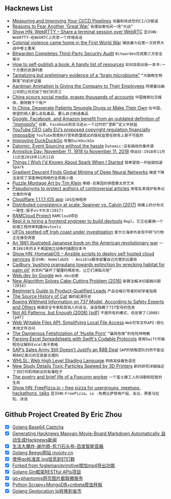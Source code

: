 ## Hacknews List


- [Measuring and Improving Your CI/CD Pipelines](https://blog.petegoo.com/2018/11/09/optimizing-ci-cd-pipelines/)  `测量和改进您的CI/CD管道`
- [Reasons to Fear Another ‘Great War’](https://www.bloomberg.com/opinion/articles/2018-11-11/100-years-after-world-war-i-there-s-reason-to-fear?srnd=premium-europe)  `有理由害怕另一场“大战”`
- [Show HN: WebRTTY – Share a terminal session over WebRTC](https://github.com/maxmcd/webrtty)  `显示HN: WebRTTY—在WebRTC上共享一个终端会话`
- [Colonial violence came home in the First World War](https://www.theguardian.com/news/2017/nov/10/how-colonial-violence-came-home-the-ugly-truth-of-the-first-world-war)  `殖民暴力在第一次世界大战中卷土重来`
- [Bitwarden Completes Third-Party Security Audit](https://blog.bitwarden.com/bitwarden-completes-third-party-security-audit-c1cc81b6d33)  `Bitwarden完成第三方安全审计`
- [How to self-publish a book: A handy list of resources](https://blog.datascienceheroes.com/how-to-self-publish-a-book/)  `如何自助出版一本书:一个方便的资源列表`
- [Tantalizing but preliminary evidence of a “brain microbiome”](https://www.sciencemag.org/news/2018/11/do-gut-bacteria-make-second-home-our-brains)  `“大脑微生物群落”的初步证据`
- [Aardman Animation Is Giving the Company to Their Employees](https://www.themarysue.com/aardman-shares-employees/)  `阿德曼动画公司把公司交给了他们的员工`
- [China scours social media, erases thousands of accounts](https://uk.reuters.com/article/uk-china-censorship/china-scours-social-media-erases-thousands-of-accounts-idUKKCN1NI0CG)  `中国搜索社交媒体，删除数千个账户`
- [In China, Desperate Patients Smuggle Drugs or Make Their Own](https://www.nytimes.com/2018/11/11/business/china-drugs-smuggled-homemade.html)  `在中国，绝望的病人要么走私毒品，要么自己制造毒品`
- [Google, Facebook, and Amazon benefit from an outdated definition of “monopoly”](https://qz.com/work/1460402/google-facebook-and-amazon-benefit-from-an-outdated-definition-of-monopoly/)  `谷歌，Facebook和亚马逊从一个过时的“垄断”定义中获益`
- [YouTube CEO calls EU’s proposed copyright regulation financially impossible](https://www.theverge.com/2018/11/12/18087250/youtube-ceo-copyright-directive-article-13-european-union)  `YouTube首席执行官称欧盟提出的版权监管在财务上是不可能的`
- [Improving DuckDuckGo](https://duck.co/help/privacy/atb)  `改善DuckDuckGo`
- [Datomic: Event Sourcing without the hassle](https://vvvvalvalval.github.io/posts/2018-11-12-datomic-event-sourcing-without-the-hassle.html)  `Datomic:没有麻烦的事件源`
- [Armistice Day: November 11, 1918 to November 11, 2018](https://blogs.scientificamerican.com/anecdotes-from-the-archive/armistice-day-november-11-1918-to-november-11-2018/)  `停战日:1918年11月11日至2018年11月11日`
- [Things I Wish I&#39;d Known About Spark When I Started](https://www.enigma.com/blog/things-i-wish-id-known-about-spark)  `我希望我一开始就知道Spark`
- [Gradient Descent Finds Global Minima of Deep Neural Networks](https://arxiv.org/abs/1811.03804)  `梯度下降法发现了深度神经网络的全局极小值`
- [Puzzle Montage Art by Tim Klein](https://puzzlemontage.crevado.com/)  `蒂姆·克莱因的拼图蒙太奇艺术`
- [Pseudonyms to protect authors of controversial articles](https://www.bbc.co.uk/news/education-46146766)  `用笔名来保护有争议文章的作者`
- [Cloudflare 1.1.1.1 iOS app](https://itunes.apple.com/us/app/1-1-1-1-faster-internet/id1423538627?mt=8)  `iOS应用程序`
- [Distributed consistency at scale: Spanner vs. Calvin (2017)](http://dbmsmusings.blogspot.com/2017/04/distributed-consistency-at-scale.html)  `规模上的分布式一致性:扳手vs卡尔文(2017)`
- [RAMCloud Project](https://ramcloud.atlassian.net/wiki/spaces/RAM/overview?mode=global)  `RAMCloud项目`
- [Repl.it is hiring a frontend engineer to build devtools](https://repl.it/jobs)  `Repl。它正在雇佣一个前端工程师来构建devtools`
- [UFOs spotted off Irish coast under investigation](https://www.bbc.co.uk/news/world-europe-46181662)  `爱尔兰海岸外发现不明飞行物正在接受调查`
- [An 1861 illustrated Japanese book on the American revolutionary war](https://www.reddit.com/r/history/comments/9w2v7l/the_fully_scanned_contents_of_an_1861_illustrated)  `一本1861年的关于美国独立战争的插图日本书`
- [Show HN: HomelabOS – Ansible scripts to deploy self hosted cloud services](https://gitlab.com/NickBusey/HomelabOS)  `显示HN: HomelabOS - Ansible脚本部署自己托管的云服务`
- [Cadbury ‘pushing orangutans towards extinction by wrecking habitat for palm oil’](https://www.independent.co.uk/environment/orangutans-palm-oil-habitat-rainforest-cadbury-mondelez-oreos-indonesia-greenpeace-a8630801.html)  `吉百利“破坏了猩猩的栖息地，让它们濒临灭绝”`
- [Web.dev by Google](https://web.dev)  `Web.dev谷歌`
- [New Algorithm Solves Cake-Cutting Problem (2016)](http://www.quantamagazine.org/new-algorithm-solves-cake-cutting-problem-20161006)  `新算法解决切蛋糕问题(2016)`
- [Beginner’s Guide to Product-Qualified Leads](https://trafficiscurrency.com/product-qualified-leads/)  `产品合格引导者的初学者指南`
- [The Source History of Cat](https://twobithistory.org/2018/11/12/cat.html)  `猫的起源历史`
- [Boeing Withheld Information on 737 Model, According to Safety Experts and Others](https://www.wsj.com/articles/boeing-withheld-information-on-737-model-according-to-safety-experts-and-others-1542082575)  `根据安全专家和其他人的说法，波音隐瞒了737型号的信息`
- [Not All Patterns, but Enough (2008) [pdf]](https://www.cs.york.ac.uk/plasma/publications/pdf/MitchellRuncimanHaskell08.pdf)  `不是所有的模式，但足够了(2008)[pdf]`
- [Web Writable Files API: Simplifying Local File Access](https://developers.google.com/web/updates/2018/11/writable-files)  `Web可写文件API:简化本地文件访问`
- [The Dangerous Fetishization of ‘Hustle Porn’](https://melmagazine.com/en-us/story/rise-grind-and-ruin-the-dangerous-fetishization-of-hustle-porn)  `“骗局色情”的危险拜物教`
- [Parsing Excel Spreadsheets with Swift&#39;s Codable Protocols](https://desiatov.com/swift-codable-xlsx/#title)  `使用Swift可编程协议解析Excel电子表格`
- [SAP’s Sales Army Still Doesn’t Justify an $8B Deal](https://www.bloomberg.com/opinion/articles/2018-11-12/sap-has-to-prove-this-8-billion-deal-is-worth-it)  `SAP的销售团队仍然不能证明80亿美元的交易是合理的`
- [WHLSL: Web High Level Shading Language](https://webkit.org/blog/8482/web-high-level-shading-language/)  `网络高级着色语言`
- [New Study Details Toxic Particles Spewed by 3D Printers](https://gizmodo.com/new-study-details-all-the-toxic-shit-spewed-out-by-3d-p-1830379464)  `新的研究详细描述了3D打印机喷射出的有毒粒子`
- [The poetry and brief life of a Foxconn worker](https://libcom.org/blog/xulizhi-foxconn-suicide-poetry)  `一个富士康工人的诗歌和短暂的生命`
- [Show HN: FreePizza.io – free pizza for usergroups, meetups, hackathons, talks](https://www.freepizza.io)  `显示HN:FreePizza。io -免费比萨饼用户组，会议，黑客马拉松，谈话`

## Github Project Created By Eric Zhou

- [x] [Golang Base64 Captcha](https://github.com/mojocn/base64Captcha)
- [x] [Generating Hacknews Maoyan-Movie-Board Markdown Automatically 自动生成Hacknews新闻](https://github.com/dejavuzhou/md-genie)
- [x] [生活大爆炸-谢尔顿-剪刀石头布-百度智能音箱](https://github.com/mojocn/dueros-bang-game)
- [x] [Golang Beego网站 mojotv.cn](https://github.com/mojocn/www.mojotv.cn)
- [x] [使用go标准库,log信息到钉钉群](https://github.com/mojocn/dooger)
- [x] [Forked from fogleman/primitive增加mp4导出功能](https://github.com/mojocn/primitive)
- [x] [Golang Gin框架RESTful APIs项目](https://github.com/JJJJJJJerk/ezier-golang-web-api-framework)
- [x] [go+phantomjs网页图片截取微服务](https://github.com/mojocn/screen_shot)
- [x] [Python Scrapy+MongoDB+cnbeta爬虫样板](https://github.com/mojocn/scrapy_mongodb_boilerplate_cnbeta)
- [x] [Golang Geolocation Ip转换到省市](https://github.com/mojocn/ip2location)